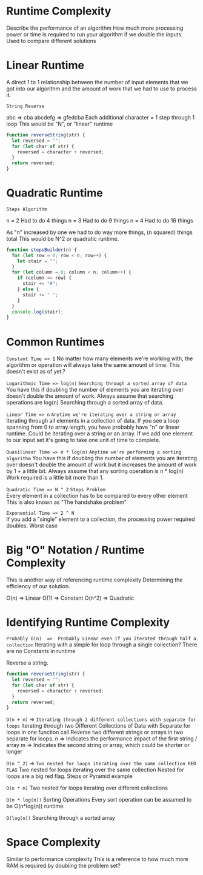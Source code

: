 # Runtime Complexity

Describe the performance of an algorithm
How much more processing power or time is required to run your algorithm if we double the inputs.
Used to compare different solutions

# Linear Runtime

A direct 1 to 1 relationship between the number of input elements that we got into our algorithm and the amount of work that we had to use to process it.

`String Reverse`

abc => cba
abcdefg => gfedcba
Each additional character = 1 step through 1 loop
This would be "N", or "linear" runtime

```js
function reverseString(str) {
  let reversed = "";
  for (let char of str) {
    reversed = character + reversed;
  }
  return reversed;
}
```

# Quadratic Runtime

`Steps Algorithm`

n = 2 Had to do 4 things
n = 3 Had to do 9 things
n = 4 Had to do 16 things

As "n" increased by one we had to do way more things, (n squared) things total
This would be N^2 or quadratic runtime.

```js
function stepsBuilder(n) {
  for (let row = 0; row < n; row++) {
    let stair = "";
  }
  for (let column = 0; column < n; column++) {
    if (column <= row) {
      stair += "#";
    } else {
      stair += " ";
    }
  }
  console.log(stair);
}
```

# Common Runtimes

`Constant Time => 1`
No matter how many elements we're working with, the algorithm or operation will always take the same amount of time. This doesn't exist as of yet.?

`Logarithmic Time => log(n)` `Searching through a sorted array of data`
You have this if doubling the number of elements you are iterating over doesn't double the amount of work. Always assume that searching operations are log(n)
Searching through a sorted array of data.

`Linear Time => n` `Anytime we're iterating over a string or array`
Iterating through all elements in a collection of data.
If you see a loop spanning from 0 to array.length, you have probably have "n" or linear runtime.
Could be iterating over a string or an array.
If we add one element to our input set it's going to take one unit of time to complete.

`Quasilinear Time => n * log(n)` `Anytime we're performing a sorting algorithm`
You have this if doubling the number of elements you are iterating over doesn't double the amount of work but it increases the amount of work by 1 + a little bit.
Always assume that any sorting operation is n \* log(n)
Work required is a little bit more than 1.

`Quadratic Time => N ^ 2`  `Steps Problem`  
Every element in a collection has to be compared to every other element
This is also known as "The handshake problem"

`Exponential Time => 2 ^ N`  
If you add a "single" element to a collection, the processing power required doubles.
Worst case


# Big "O" Notation / Runtime Complexity
This is another way of referencing runtime complexity
Determining the efficiency of our solution. 

O(n) => Linear
O(1) => Constant
O(n^2) => Quadratic

# Identifying Runtime Complexity

`Probably O(n)  =>  Probably Linear even if you iterated through half a collection`
Iterating with a simple for loop through a single collection? 
There are no Constants in runtime

Reverse a string.
```js
function reverseString(str) {
  let reversed = "";
  for (let char of str) {
    reversed = character + reversed;
  }
  return reversed;
}
```

`O(n + m)` => `Iterating through 2 different collections with separate for loops`
Iterating through two Different Collections of Data with Separate for loops in one function call
Reverse two different strings or arrays in two separate for loops.
n => Indicates the performance impact of the first string / array
m => Indicates the second string or array, which could be shorter or longer

`O(n ^ 2)` => `Two nested for loops iterating over the same collection RED FLAG`
Two nested for loops iterating over the same collection
Nested for loops are a big red flag.
Steps or Pyramid example

`O(n * m)`
Two nested for loops iterating over different collections

`O(n * log(n))`
Sorting Operations
Every sort operation can be assumed to be O(n*log(n)) runtime. 

`O(log(n))`
Searching through a sorted array

# Space Complexity

Similar to performance complexity
This is a reference to how much more RAM is required by doubling the problem set?

